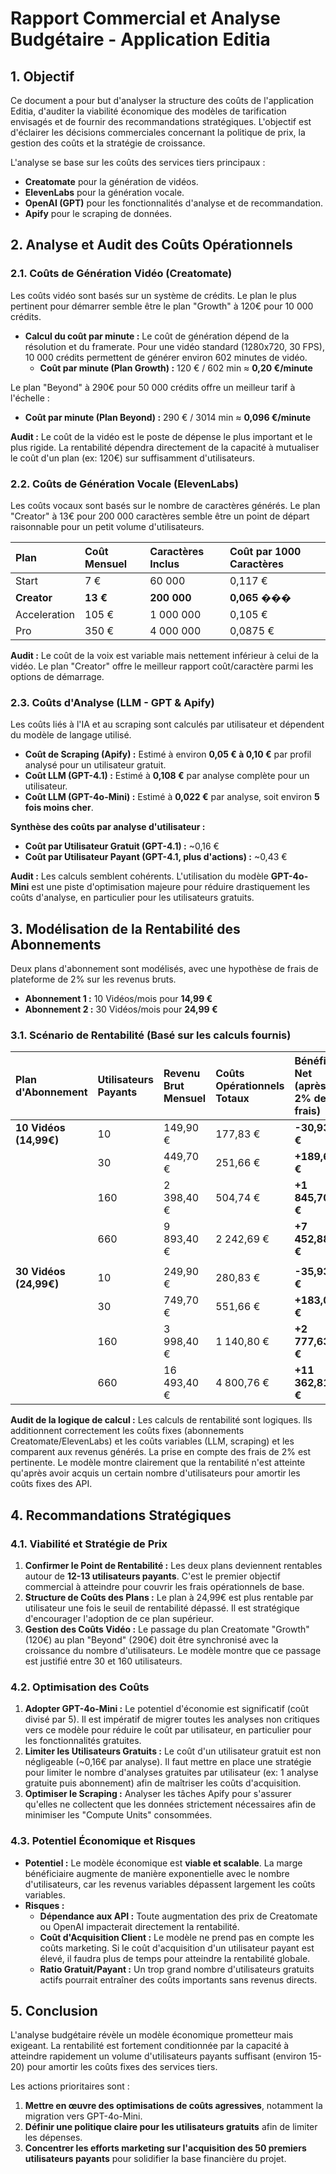 # Rapport Commercial et Analyse Budgétaire - Application Editia

## 1. Objectif

Ce document a pour but d'analyser la structure des coûts de l'application Editia, d'auditer la viabilité économique des modèles de tarification envisagés et de fournir des recommandations stratégiques. L'objectif est d'éclairer les décisions commerciales concernant la politique de prix, la gestion des coûts et la stratégie de croissance.

L'analyse se base sur les coûts des services tiers principaux :
- **Creatomate** pour la génération de vidéos.
- **ElevenLabs** pour la génération vocale.
- **OpenAI (GPT)** pour les fonctionnalités d'analyse et de recommandation.
- **Apify** pour le scraping de données.

## 2. Analyse et Audit des Coûts Opérationnels

### 2.1. Coûts de Génération Vidéo (Creatomate)

Les coûts vidéo sont basés sur un système de crédits. Le plan le plus pertinent pour démarrer semble être le plan "Growth" à 120€ pour 10 000 crédits.

- **Calcul du coût par minute :** Le coût de génération dépend de la résolution et du framerate. Pour une vidéo standard (1280x720, 30 FPS), 10 000 crédits permettent de générer environ 602 minutes de vidéo.
  - **Coût par minute (Plan Growth) :** 120 € / 602 min ≈ **0,20 €/minute**

Le plan "Beyond" à 290€ pour 50 000 crédits offre un meilleur tarif à l'échelle :
 - **Coût par minute (Plan Beyond) :** 290 € / 3014 min ≈ **0,096 €/minute**

**Audit :** Le coût de la vidéo est le poste de dépense le plus important et le plus rigide. La rentabilité dépendra directement de la capacité à mutualiser le coût d'un plan (ex: 120€) sur suffisamment d'utilisateurs.

### 2.2. Coûts de Génération Vocale (ElevenLabs)

Les coûts vocaux sont basés sur le nombre de caractères générés. Le plan "Creator" à 13€ pour 200 000 caractères semble être un point de départ raisonnable pour un petit volume d'utilisateurs.

| Plan | Coût Mensuel | Caractères Inclus | Coût par 1000 Caractères |
| :--- | :--- | :--- | :--- |
| Start | 7 € | 60 000 | 0,117 € |
| **Creator** | **13 €** | **200 000** | **0,065 ���** |
| Acceleration | 105 € | 1 000 000 | 0,105 € |
| Pro | 350 € | 4 000 000 | 0,0875 € |

**Audit :** Le coût de la voix est variable mais nettement inférieur à celui de la vidéo. Le plan "Creator" offre le meilleur rapport coût/caractère parmi les options de démarrage.

### 2.3. Coûts d'Analyse (LLM - GPT & Apify)

Les coûts liés à l'IA et au scraping sont calculés par utilisateur et dépendent du modèle de langage utilisé.

- **Coût de Scraping (Apify) :** Estimé à environ **0,05 € à 0,10 €** par profil analysé pour un utilisateur gratuit.
- **Coût LLM (GPT-4.1) :** Estimé à **0,108 €** par analyse complète pour un utilisateur.
- **Coût LLM (GPT-4o-Mini) :** Estimé à **0,022 €** par analyse, soit environ **5 fois moins cher**.

**Synthèse des coûts par analyse d'utilisateur :**

- **Coût par Utilisateur Gratuit (GPT-4.1) :** ~0,16 €
- **Coût par Utilisateur Payant (GPT-4.1, plus d'actions) :** ~0,43 €

**Audit :** Les calculs semblent cohérents. L'utilisation du modèle **GPT-4o-Mini** est une piste d'optimisation majeure pour réduire drastiquement les coûts d'analyse, en particulier pour les utilisateurs gratuits.

## 3. Modélisation de la Rentabilité des Abonnements

Deux plans d'abonnement sont modélisés, avec une hypothèse de frais de plateforme de 2% sur les revenus bruts.

- **Abonnement 1 :** 10 Vidéos/mois pour **14,99 €**
- **Abonnement 2 :** 30 Vidéos/mois pour **24,99 €**

### 3.1. Scénario de Rentabilité (Basé sur les calculs fournis)

| Plan d'Abonnement | Utilisateurs Payants | Revenu Brut Mensuel | Coûts Opérationnels Totaux | Bénéfice Net (après 2% de frais) | Point de Rentabilité |
| :--- | :--- | :--- | :--- | :--- | :--- |
| **10 Vidéos (14,99€)** | 10 | 149,90 € | 177,83 € | **-30,93 €** | Non atteint |
| | 30 | 449,70 € | 251,66 € | **+189,65 €** | **~13 utilisateurs** |
| | 160 | 2 398,40 € | 504,74 € | **+1 845,70 €** | Atteint |
| | 660 | 9 893,40 € | 2 242,69 € | **+7 452,88 €** | Atteint |
| | | | | | |
| **30 Vidéos (24,99€)** | 10 | 249,90 € | 280,83 € | **-35,93 €** | Non atteint |
| | 30 | 749,70 € | 551,66 € | **+183,05 €** | **~12 utilisateurs** |
| | 160 | 3 998,40 € | 1 140,80 € | **+2 777,63 €** | Atteint |
| | 660 | 16 493,40 € | 4 800,76 € | **+11 362,81 €** | Atteint |

**Audit de la logique de calcul :** Les calculs de rentabilité sont logiques. Ils additionnent correctement les coûts fixes (abonnements Creatomate/ElevenLabs) et les coûts variables (LLM, scraping) et les comparent aux revenus générés. La prise en compte des frais de 2% est pertinente. Le modèle montre clairement que la rentabilité n'est atteinte qu'après avoir acquis un certain nombre d'utilisateurs pour amortir les coûts fixes des API.

## 4. Recommandations Stratégiques

### 4.1. Viabilité et Stratégie de Prix

1.  **Confirmer le Point de Rentabilité :** Les deux plans deviennent rentables autour de **12-13 utilisateurs payants**. C'est le premier objectif commercial à atteindre pour couvrir les frais opérationnels de base.
2.  **Structure de Coûts des Plans :** Le plan à 24,99€ est plus rentable par utilisateur une fois le seuil de rentabilité dépassé. Il est stratégique d'encourager l'adoption de ce plan supérieur.
3.  **Gestion des Coûts Vidéo :** Le passage du plan Creatomate "Growth" (120€) au plan "Beyond" (290€) doit être synchronisé avec la croissance du nombre d'utilisateurs. Le modèle montre que ce passage est justifié entre 30 et 160 utilisateurs.

### 4.2. Optimisation des Coûts

1.  **Adopter GPT-4o-Mini :** Le potentiel d'économie est significatif (coût divisé par 5). Il est impératif de migrer toutes les analyses non critiques vers ce modèle pour réduire le coût par utilisateur, en particulier pour les fonctionnalités gratuites.
2.  **Limiter les Utilisateurs Gratuits :** Le coût d'un utilisateur gratuit est non négligeable (~0,16€ par analyse). Il faut mettre en place une stratégie pour limiter le nombre d'analyses gratuites par utilisateur (ex: 1 analyse gratuite puis abonnement) afin de maîtriser les coûts d'acquisition.
3.  **Optimiser le Scraping :** Analyser les tâches Apify pour s'assurer qu'elles ne collectent que les données strictement nécessaires afin de minimiser les "Compute Units" consommées.

### 4.3. Potentiel Économique et Risques

-   **Potentiel :** Le modèle économique est **viable et scalable**. La marge bénéficiaire augmente de manière exponentielle avec le nombre d'utilisateurs, car les revenus variables dépassent largement les coûts variables.
-   **Risques :**
    -   **Dépendance aux API :** Toute augmentation des prix de Creatomate ou OpenAI impacterait directement la rentabilité.
    -   **Coût d'Acquisition Client :** Le modèle ne prend pas en compte les coûts marketing. Si le coût d'acquisition d'un utilisateur payant est élevé, il faudra plus de temps pour atteindre la rentabilité globale.
    -   **Ratio Gratuit/Payant :** Un trop grand nombre d'utilisateurs gratuits actifs pourrait entraîner des coûts importants sans revenus directs.

## 5. Conclusion

L'analyse budgétaire révèle un modèle économique prometteur mais exigeant. La rentabilité est fortement conditionnée par la capacité à atteindre rapidement un volume d'utilisateurs payants suffisant (environ 15-20) pour amortir les coûts fixes des services tiers.

Les actions prioritaires sont :
1.  **Mettre en œuvre des optimisations de coûts agressives**, notamment la migration vers GPT-4o-Mini.
2.  **Définir une politique claire pour les utilisateurs gratuits** afin de limiter les dépenses.
3.  **Concentrer les efforts marketing sur l'acquisition des 50 premiers utilisateurs payants** pour solidifier la base financière du projet.
